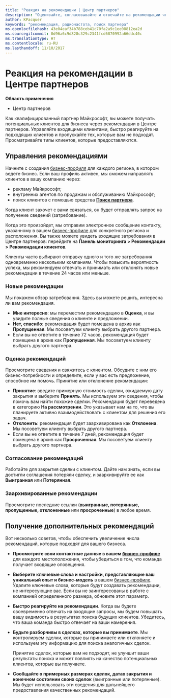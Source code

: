 ```yaml
---
title: "Реакция на рекомендации | Центр партнеров"
description: "Оценивайте, согласовывайте и отвечайте на рекомендации через Центр партнеров."
author: KPacquer
keywords: "рекомендация, радиочастота, поиск партнера"
ms.openlocfilehash: 43e04eaf34b788ceb41c70fa2a9c1ee08812ea2d
ms.sourcegitcommit: 0d96a6c9d828c329c2341fcd6870992a66ddc40c
ms.translationtype: HT
ms.contentlocale: ru-RU
ms.lasthandoff: 11/10/2017
---
```

# <a name="responding-to-referrals-in-partner-center"></a>Реакция на рекомендации в Центре партнеров

**Область применения**

-  Центр партнеров

Как квалифицированный партнер Майкрософт, вы можете получать потенциальных клиентов для бизнеса через рекомендации в Центре партнеров. Управляйте входящими клиентами, быстро реагируйте на подходящих клиентов и пропускайте тех, которые вам не подходят. Просматривайте типы клиентов, которые предоставляются. 

## <a name="referral-management"></a>Управления рекомендациями

Начните с создания [бизнес-профиля](create-a-marketing-profile.md) для каждого региона, в котором ведете бизнес. Если ваш профиль активен, мы сможем направлять клиентов в вашу компанию через:

*  рекламу Майкрософт;
*  внутренних агентов по продажам и обслуживанию Майкрософт;
*  поиск клиентов с помощью средства **[Поиск партнера](https://partnercenter.microsoft.com/pcv/search)**.

Когда клиент захочет с вами связаться, он будет отправлять запрос на получение сведений (затребование). 

Когда это произойдет, мы отправим электронное сообщение контакту, указанному в вашем [бизнес-профиле](create-a-marketing-profile.md) для конкретного региона и расположения. Вы также можете увидеть входящие затребования в Центре партнеров: перейдите на **Панель мониторинга > Рекомендации > Рекомендации клиентов**.

Клиенты часто выбирают отправку одного и того же затребования одновременно нескольким компаниям. Чтобы повысить вероятность успеха, мы рекомендуем отвечать и принимать или отклонять новые рекомендации в течение 24 часов или меньше.

### <a name="new-referrals"></a>Новые рекомендации

Мы покажем обзор затребования. Здесь вы можете решить, интересна ли вам рекомендация. 

*  **Мне интересно**: мы переместим рекомендацию в **Оценка**, и вы увидите полные сведения о клиенте и предложении. 
*  **Нет, спасибо**: рекомендация будет помещена в архив как **Пропущенная**. Мы посоветуем клиенту выбрать другого партнера.
*  Если вы не ответите в течение 72 часов, рекомендация будет помещена в архив как **Пропущенная**. Мы посоветуем клиенту выбрать другого партнера.

### <a name="evaluating-referrals"></a>Оценка рекомендаций

Просмотрите сведения и свяжитесь с клиентом. Обсудите с ним его бизнес-потребности и определите, если у вас есть предложение, способное им помочь. Принятие или отклонение рекомендации: 

*  **Принятие**: введите примерную стоимость сделки, ожидаемую дату закрытия и выберите **Принять**. Мы используем эти сведения, чтобы помочь вам найти похожие сделки. Рекомендация будет переведена в категорию **На рассмотрении**. Это указывает нам на то, что вы планируете активно взаимодействовать с клиентом для решения его задач.
*  **Отклонить**: рекомендация будет заархивирована как **Отклонена**. Мы посоветуем клиенту выбрать другого партнера.
*  Если вы не ответите в течение 7 дней, рекомендация будет помещена в архив как **Просроченная**. Мы посоветуем клиенту выбрать другого партнера.

### <a name="negotiating-referrals"></a>Согласование рекомендаций

Работайте для закрытия сделки с клиентом. Дайте нам знать, если вы достигли соглашения потеряли сделку, и заархивируйте ее как **Выигранная** или **Потерянная**. 

### <a name="archived-referrals"></a>Заархивированные рекомендации

Просмотрите последние ссылки (**выигранные, потерянные, пропущенные, отклоненные** или **просроченные**) в любое время. 

## <a name="getting-more-referrals"></a>Получение дополнительных рекомендаций

Вот несколько советов, чтобы обеспечить увеличение числа рекомендаций, которые подходят для вашего бизнеса.

*  **Просмотрите свои контактные данные в вашем [бизнес-профиле](create-a-marketing-profile.md)** для каждого местоположения, чтобы убедиться в том, что команда получает входящие оповещения.

*  **Выберите ключевые слова и настройки, представляющие ваш уникальный опыт и бизнес-модель** в вашем [бизнес-профиле](create-a-marketing-profile.md). Удалите ключевые слова, которые будут создавать рекомендации, не интересующие вас. Если вы не заинтересованы в работе с компанией определенного размера, обновите этот параметр.

*  **Быстро реагируйте на рекомендации**. Когда вы будете своевременно отвечать на входящие запросы, мы будем повышать вашу видимость в результатах поиска будущих клиентов. Убедитесь, что ваша команда быстро отвечает на ваши намерения.

*  **Будьте разборчивы в сделках, которые вы принимаете**. Мы контролируем сделки, которые вы принимаете или отклоняете и используем эту информацию для поиска аналогичных сделок. 

   Принятие сделок, которые вам не подходят, не улучшит ваши результаты поиска и может повлиять на качество потенциальных клиентов, которые вы получаете.

*  **Сообщайте о примерных размерах сделок, датах закрытия и конечном состоянии своих сделок** (выигранные или потерянные). Мы будет использовать эти сведения для дальнейшего предоставления качественных рекомендаций.
